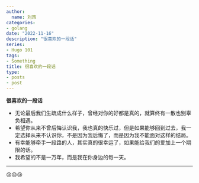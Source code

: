 ```yaml
---
author:
  name: 刘策
categories:
- golang
date: "2022-11-16"
description: "很喜欢的一段话"
series:
- Hugo 101
tags:
- Something
title: 很喜欢的一段话
type:
- posts
- post
---
```


**很喜欢的一段话**

- 无论最后我们生疏成什么样子，曾经对你的好都是真的，就算终有一散也别辜负相遇。  
- 希望你从来不曾后悔认识我，我也真的快乐过，但是如果能够回到过去，我一定选择从来不认识你，不是因为我后悔了，而是因为我不能面对这样的结局。  
- 有幸能够牵手一段路的人，其实真的很幸运了，如果能给我们的爱加上一个期限的话。  
- 我希望的不是一万年，而是我在你身边的每一天。

----
😢😢😢